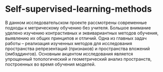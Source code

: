 # Self-supervised-learning-methods
В данном исследовательском проекте рассмотрены современные подходы к метрическому обучению без учителя. Большое внимание уделено изучению контрастивных и эквивариантных методов обучения, выявлению их общих принципов и отличий. Одна из главных
задач работы – реализация изученных методов для исследования пространства репрезентаций (признаков) и пространства вложений (эмбэддингов). Основным акцентом исследования
является упрощенный топологический и геометрический анализ пространств, построенных
во время обучения моделей.
